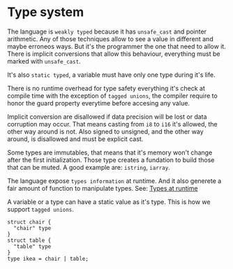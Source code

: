 # Type system

<!--
  https://en.wikipedia.org/wiki/Strong_and_weak_typing
-->

The language is `weakly typed` because it has `unsafe_cast` and pointer
arithmetic. Any of those techniques allow to see a value in different and
maybe erroneos ways. But it's the programmer the one that need to allow it.
There is implicit conversions that allow this behaviour, everything
must be marked with `unsafe_cast`.

It's also `static typed`, a variable must have only one type during it's life.

There is no runtime overhead for type safety everything it's check at compile
time with the exception of `tagged unions`, the compiler require to honor the
guard property everytime before accesing any value.

Implicit conversion are disallowed if data precision will be lost or data
corruption may occur.
That means casting from `i8` to `i16` it's allowed, the other way around is not.
Also signed to unsigned, and the other way around, is disallowed and must
be explicit cast.

Some types are immutables, that means that it's memory won't change after the
first initialization. Those type creates a fundation to build those that can
be muted. A good example are: `istring`, `iarray`.

The language expose `types information` at runtime.
And it also generete a fair amount of function to manipulate types.
See: [Types at runtime](./types-at-runtime.md)

A variable or a type can have a static value as it's type. This is how we
support `tagged unions`.

```
struct chair {
  "chair" type
}
struct table {
  "table" type
}
type ikea = chair | table;
```

<!--
Most of the types start as Inmutables like
`static_array`, this array cannot grow. `static_string`
-->
